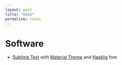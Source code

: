 ```yaml
---
layout: post
title: "Uses"
permalink: /uses
---
```


# Software

- [Sublime Text](https://www.sublimetext.com) with [Material Theme](https://github.com/equinusocio/material-theme) and [Hasklig](https://github.com/i-tu/Hasklig) font
